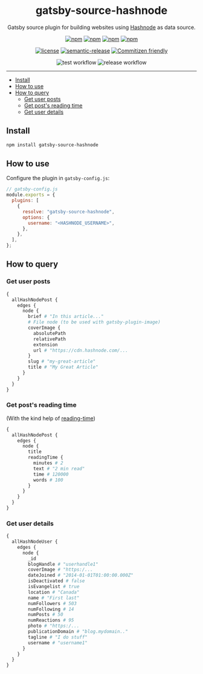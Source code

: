 <h1 align="center">gatsby-source-hashnode</h1>

<div align="center">
Gatsby source plugin for building websites using <a href="https://hashnode.com/">Hashnode</a> as data source.  
</div>
<p></p>

<div align="center">

[![npm](https://img.shields.io/npm/v/gatsby-source-hashnode)](https://www.npmjs.com/package/gatsby-source-hashnode)
[![npm](https://img.shields.io/npm/v/gatsby-source-hashnode/next)](https://www.npmjs.com/package/gatsby-source-hashnode)
[![npm](https://img.shields.io/npm/dw/gatsby-source-hashnode.svg)](https://www.npmjs.com/package/gatsby-source-hashnode)
[![npm](https://badgen.net/npm/dm/gatsby-source-hashnode)](<(https://www.npmjs.com/package/gatsby-source-hashnode)>)

</div>

<div align="center">

[![license](https://img.shields.io/github/license/nitzano/gatsby-source-hashnode.svg)](https://github.com/nitzano/gatsby-source-hashnode/blob/master/LICENSE)
[![semantic-release](https://img.shields.io/badge/%20%20%F0%9F%93%A6%F0%9F%9A%80-semantic--release-e10079.svg)](https://github.com/semantic-release/semantic-release)
[![Commitizen friendly](https://img.shields.io/badge/commitizen-friendly-brightgreen.svg)](http://commitizen.github.io/cz-cli/)

 </div>

<div align="center">

![test workflow](https://github.com/nitzano/gatsby-source-hashnode/actions/workflows/test.yml/badge.svg)
![release workflow](https://github.com/nitzano/gatsby-source-hashnode/actions/workflows/release.yml/badge.svg)

</div>

---

- [Install](#install)
- [How to use](#how-to-use)
- [How to query](#how-to-query)
  - [Get user posts](#get-user-posts)
  - [Get post's reading time](#get-posts-reading-time)
  - [Get user details](#get-user-details)

## Install

```bash
npm install gatsby-source-hashnode
```

## How to use

Configure the plugin in `gatsby-config.js`:

```javascript
// gatsby-config.js
module.exports = {
  plugins: [
    {
      resolve: "gatsby-source-hashnode",
      options: {
        username: "<HASHNODE_USERNAME>",
      },
    },
  ],
};
```

## How to query

### Get user posts

```graphql
{
  allHashNodePost {
    edges {
      node {
        brief # "In this article..."
        # File node (to be used with gatsby-plugin-image)
        coverImage {
          absolutePath
          relativePath
          extension
          url # "https://cdn.hashnode.com/...
        }
        slug # "my-great-article"
        title # "My Great Article"
      }
    }
  }
}
```

### Get post's reading time

(With the kind help of [reading-time](https://www.npmjs.com/package/reading-time))

```graphql
{
  allHashNodePost {
    edges {
      node {
        title
        readingTime {
          minutes # 2
          text # "2 min read"
          time # 120000
          words # 100
        }
      }
    }
  }
}
```

### Get user details

```graphql
{
  allHashNodeUser {
    edges {
      node {
        _id
        blogHandle # "userhandle1"
        coverImage # "https:/...
        dateJoined # "2014-01-01T01:00:00.000Z"
        isDeactivated # false
        isEvangelist # true
        location # "Canada"
        name # "First last"
        numFollowers # 503
        numFollowing # 14
        numPosts # 50
        numReactions # 95
        photo # "https:/...
        publicationDomain # "blog.mydomain.."
        tagline # "I do stuff"
        username # "username1"
      }
    }
  }
}
```

